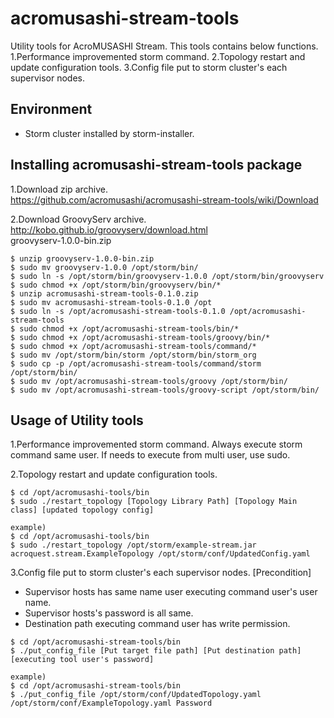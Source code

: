 # acromusashi-stream-tools
Utility tools for AcroMUSASHI Stream.
This tools contains below functions.
1.Performance improvemented storm command.
2.Topology restart and update configuration tools.
3.Config file put to storm cluster's each supervisor nodes.

## Environment

* Storm cluster installed by storm-installer.

## Installing acromusashi-stream-tools package

1.Download zip archive.  
  https://github.com/acromusashi/acromusashi-stream-tools/wiki/Download

2.Download GroovyServ archive.  
  http://kobo.github.io/groovyserv/download.html  
  groovyserv-1.0.0-bin.zip
  
```
$ unzip groovyserv-1.0.0-bin.zip
$ sudo mv groovyserv-1.0.0 /opt/storm/bin/
$ sudo ln -s /opt/storm/bin/groovyserv-1.0.0 /opt/storm/bin/groovyserv
$ sudo chmod +x /opt/storm/bin/groovyserv/bin/*
$ unzip acromusashi-stream-tools-0.1.0.zip
$ sudo mv acromusashi-stream-tools-0.1.0 /opt
$ sudo ln -s /opt/acromusashi-stream-tools-0.1.0 /opt/acromusashi-stream-tools
$ sudo chmod +x /opt/acromusashi-stream-tools/bin/*
$ sudo chmod +x /opt/acromusashi-stream-tools/groovy/bin/*
$ sudo chmod +x /opt/acromusashi-stream-tools/command/*
$ sudo mv /opt/storm/bin/storm /opt/storm/bin/storm_org
$ sudo cp -p /opt/acromusashi-stream-tools/command/storm /opt/storm/bin/
$ sudo mv /opt/acromusashi-stream-tools/groovy /opt/storm/bin/
$ sudo mv /opt/acromusashi-stream-tools/groovy-script /opt/storm/bin/
```

## Usage of Utility tools
1.Performance improvemented storm command.
  Always execute storm command same user.
  If needs to execute from multi user, use sudo.

2.Topology restart and update configuration tools.
```
$ cd /opt/acromusashi-tools/bin
$ sudo ./restart_topology [Topology Library Path] [Topology Main class] [updated topology config]

example)
$ cd /opt/acromusashi-tools/bin
$ sudo ./restart_topology /opt/storm/example-stream.jar acroquest.stream.ExampleTopology /opt/storm/conf/UpdatedConfig.yaml
```

3.Config file put to storm cluster's each supervisor nodes.
[Precondition]
- Supervisor hosts has same name user executing command user's user name.
- Supervisor hosts's password is all same.
- Destination path executing command user has write permission.
```
$ cd /opt/acromusashi-stream-tools/bin
$ ./put_config_file [Put target file path] [Put destination path] [executing tool user's password]

example)
$ cd /opt/acromusashi-stream-tools/bin
$ ./put_config_file /opt/storm/conf/UpdatedTopology.yaml /opt/storm/conf/ExampleTopology.yaml Password
```
